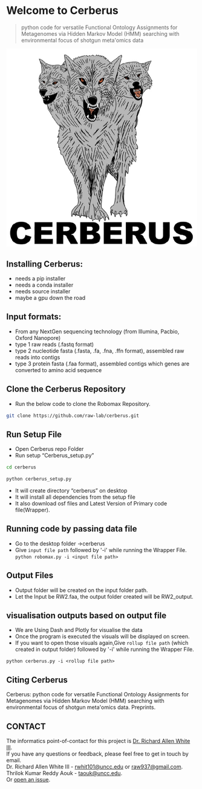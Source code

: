# Welcome to Cerberus
>python code for versatile Functional Ontology Assignments for Metagenomes via Hidden Markov Model (HMM) searching with environmental focus of shotgun meta'omics data

![GitHub Logo](cerberus_logo.jpg)

Installing Cerberus: 
-------
- needs a pip installer
- needs a conda installer
- needs source installer
- maybe a gpu down the road

Input formats:
-----
- From any NextGen sequencing technology (from Illumina, Pacbio, Oxford Nanopore)
- type 1 raw reads (.fastq format)
- type 2 nucleotide fasta (.fasta, .fa, .fna, .ffn format), assembled raw reads into contigs
- type 3 protein fasta (.faa format), assembled contigs which genes are converted to amino acid sequence 

Clone the Cerberus Repository 
-----
- Run the below code to clone the Robomax Repository.
```bash
git clone https://github.com/raw-lab/cerberus.git
```


Run Setup File
-----
- Open Cerberus repo Folder
- Run setup “Cerberus_setup.py”
```bash
cd cerberus
```
```bash
python cerberus_setup.py
```
- It will create directory “cerberus” on desktop
- It will install all dependencies from the setup file
- It also download osf files and Latest Version of Primary code file(Wrapper).

Running code by passing data file
-----
- Go to the desktop folder ->cerberus
- Give `input file path` followed by '-i' while running the Wrapper File.
```python robomax.py -i <input file path>```

Output Files
-----
- Output folder will be created on the input folder path.
- Let the Input be RW2.faa, the output folder created will be RW2_output.

visualisation outputs based on output file
-----
- We are Using Dash and Plotly for visualise the data
- Once the program is executed the visuals will be displayed on screen.
- If you want to open those visuals again,Give `rollup file path` (which created in output folder) followed by '-i' while running the Wrapper File.
```
python cerberus.py -i <rollup file path>
```


Citing Cerberus
-------------
Cerberus: python code for versatile Functional Ontology Assignments for Metagenomes via Hidden Markov Model (HMM) searching with environmental focus of shotgun meta'omics data. Preprints. 

CONTACT
-------
The informatics point-of-contact for this project is [Dr. Richard Allen White III](https://github.com/raw-lab).<br />
If you have any questions or feedback, please feel free to get in touch by email.<br />
Dr. Richard Allen White III - rwhit101@uncc.edu or raw937@gmail.com.  <br />
Thrilok Kumar Reddy Aouk - taouk@uncc.edu.  <br />
Or [open an issue](https://github.com/raw-lab/cerberus/issues).
